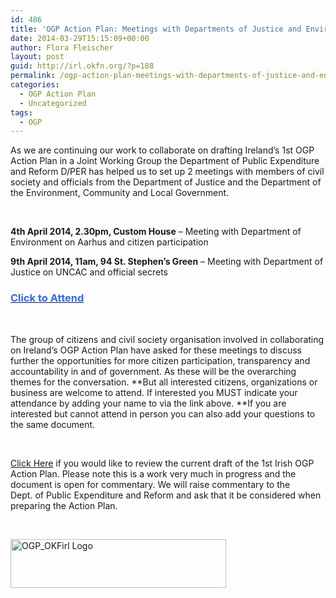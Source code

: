 ```yaml
---
id: 486
title: 'OGP Action Plan: Meetings with Departments of Justice and Environment'
date: 2014-03-29T15:15:09+00:00
author: Flora Fleischer
layout: post
guid: http://irl.okfn.org/?p=188
permalink: /ogp-action-plan-meetings-with-departments-of-justice-and-environment/
categories:
  - OGP Action Plan
  - Uncategorized
tags:
  - OGP
---
```

As we are continuing our work to collaborate on drafting Ireland&#8217;s 1st OGP Action Plan in a Joint Working Group the Department of Public Expenditure and Reform D/PER has helped us to set up 2 meetings with members of civil society and officials from the Department of Justice and the Department of the Environment, Community and Local Government.

&nbsp;

**4th April 2014, 2.30pm, Custom House** &#8211; Meeting with Department of Environment on Aarhus and citizen participation

**9th April 2014, 11am, 94 St. Stephen’s Green** &#8211; Meeting with Department of Justice on UNCAC and official secrets

### [<span style="color: #3366ff;"><span style="color: #3366ff;">Click to Attend</span></span>](https://docs.google.com/document/d/18vlJJUcYHZlyBf2ozDLKdg1h-DmbrWUcTT3INDOfR-g/edit)

&nbsp;

The group of citizens and civil society organisation involved in collaborating on Ireland&#8217;s OGP Action Plan have asked for these meetings to discuss further the opportunities for more citizen participation, transparency and accountability in and of government. As these will be the overarching themes for the conversation. **But all interested citizens, organizations or business are welcome to attend. If interested you MUST indicate your attendance by adding your name to via the link above. **If you are interested but cannot attend in person you can also add your questions to the same document.

&nbsp;

[Click Here](http://irl.okfn.org/projects/latest-editions/) if you would like to review the current draft of the 1st Irish OGP Action Plan. Please note this is a work very much in progress and the document is open for commentary. We will raise commentary to the Dept. of Public Expenditure and Reform and ask that it be considered when preparing the Action Plan.

&nbsp;

[<img class="size-full wp-image-189 alignleft" alt="OGP_OKFirl Logo" src="https://www.openknowledge.ie/wp-content/uploads/2014/03/OGP_OKFirl-Logo.jpg" width="345" height="78" srcset="wp-content/uploads/2014/03/OGP_OKFirl-Logo.jpg 345w, https://openknowledge.ie/wp-content/uploads/2014/03/OGP_OKFirl-Logo-300x67.jpg 300w" sizes="(max-width: 345px) 100vw, 345px" />](https://twitter.com/OKFirl)

&nbsp;

&nbsp;

&nbsp;

&nbsp;